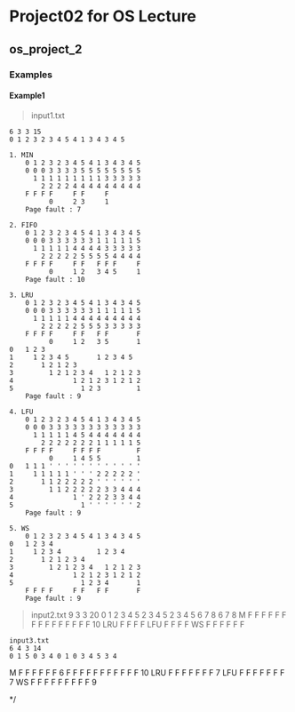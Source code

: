 # Project02 for OS Lecture   
## os_project_2
### Examples
#### Example1
>input1.txt   

    6 3 3 15   
    0 1 2 3 2 3 4 5 4 1 3 4 3 4 5   

    1. MIN
        0 1 2 3 2 3 4 5 4 1 3 4 3 4 5
        0 0 0 3 3 3 3 5 5 5 5 5 5 5 5
          1 1 1 1 1 1 1 1 1 3 3 3 3 3
            2 2 2 2 4 4 4 4 4 4 4 4 4
        F F F F     F F     F        
              0     2 3     1
        Page fault : 7

    2. FIFO
        0 1 2 3 2 3 4 5 4 1 3 4 3 4 5
        0 0 0 3 3 3 3 3 3 1 1 1 1 1 5 
          1 1 1 1 1 4 4 4 4 3 3 3 3 3
            2 2 2 2 2 5 5 5 5 4 4 4 4
        F F F F     F F   F F F     F
              0     1 2   3 4 5     1
        Page fault : 10

    3. LRU
        0 1 2 3 2 3 4 5 4 1 3 4 3 4 5
        0 0 0 3 3 3 3 3 3 1 1 1 1 1 5
          1 1 1 1 1 4 4 4 4 4 4 4 4 4
            2 2 2 2 2 5 5 5 3 3 3 3 3
        F F F F     F F   F F       F
              0     1 2   3 5       1
    0   1 2 3       
    1     1 2 3 4 5       1 2 3 4 5
    2       1 2 1 2 3 
    3         1 2 1 2 3 4   1 2 1 2 3
    4               1 2 1 2 3 1 2 1 2
    5                 1 2 3         1
        Page fault : 9

    4. LFU
        0 1 2 3 2 3 4 5 4 1 3 4 3 4 5
        0 0 0 3 3 3 3 3 3 3 3 3 3 3 3 
          1 1 1 1 1 4 5 4 4 4 4 4 4 4
            2 2 2 2 2 2 2 1 1 1 1 1 5
        F F F F     F F F F         F
              0     1 4 5 5         1
    0   1 1 1 ' ' ' ' ' ' ' ' ' ' ' '
    1     1 1 1 1 1 ' ' ' 2 2 2 2 2 '
    2       1 1 2 2 2 2 2 ' ' ' ' ' '
    3         1 1 2 2 2 2 2 3 3 4 4 4
    4               1 ' 2 2 2 3 3 4 4
    5                 1 ' ' ' ' ' ' 2
        Page fault : 9

    5. WS
        0 1 2 3 2 3 4 5 4 1 3 4 3 4 5
    0   1 2 3 4     
    1     1 2 3 4         1 2 3 4
    2       1 2 1 2 3 4      
    3         1 2 1 2 3 4   1 2 1 2 3
    4               1 2 1 2 3 1 2 1 2
    5                 1 2 3 4       1
        F F F F     F F   F F       F
        Page fault : 9
    
>input2.txt
    9 3 3 20
    0 1 2 3 4 5 2 3 4 5 2 3 4 5 6 7 8 6 7 8
M   F F F F
F   F F F F     F F   F F F     F           10
LRU F F F F
LFU F F F F
WS  F F F F F F

    input3.txt
    6 4 3 14
    0 1 5 0 3 4 0 1 0 3 4 5 3 4
M   F F F   F F           F     6 
F   F F F   F F F F       F F F 10
LRU F F F   F F   F       F     7
LFU F F F   F F   F       F     7
WS  F F F   F F   F   F F F     9

   */